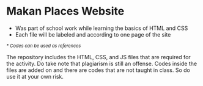 # Makan Places Website
<ul>
<li>Was part of school work while learning the basics of HTML and CSS</li>
<li>Each file will be labeled and according to one page of the site</li>
</ul>
<small><i>* Codes can be used as references</i></small>
<p>The repository includes the HTML, CSS, and JS files that are required for the activity. Do take note that plagiarism is still an offense. Codes inside the files are added on and there are codes that are not taught in class. So do use it at your own risk.</p>

